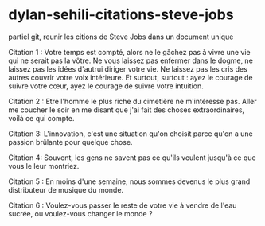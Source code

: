 # dylan-sehili-citations-steve-jobs
partiel git, reunir les citions de Steve Jobs dans un document unique 

Citation 1 : Votre temps est compté, alors ne le gâchez pas à vivre une vie qui ne serait pas la vôtre. Ne vous laissez pas enfermer dans le dogme, ne laissez pas les idées d'autrui diriger votre vie. Ne laissez pas les cris des autres couvrir votre voix intérieure. Et surtout, surtout : ayez le courage de suivre votre cœur, ayez le courage de suivre votre intuition.

Citation 2 : Etre l'homme le plus riche du cimetière ne m'intéresse pas. Aller me coucher le soir en me disant que j'ai fait des choses extraordinaires, voilà ce qui compte.

Citation 3: L'innovation, c'est une situation qu'on choisit parce qu'on a une passion brûlante pour quelque chose.

Citation 4: Souvent, les gens ne savent pas ce qu'ils veulent jusqu'à ce que vous le leur montriez. 

Citation 5 : En moins d'une semaine, nous sommes devenus le plus grand distributeur de musique du monde.

Citation 6 : Voulez-vous passer le reste de votre vie à vendre de l'eau sucrée, ou voulez-vous changer le monde ?
